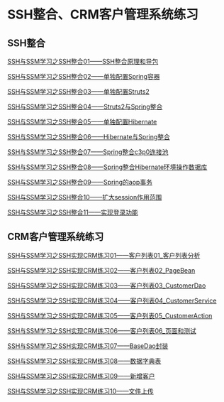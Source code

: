 
# SSH整合、CRM客户管理系统练习

## SSH整合

[SSH与SSM学习之SSH整合01——SSH整合原理和导包](blog/01.md)

[SSH与SSM学习之SSH整合02——单独配置Spring容器](blog/02.md)

[SSH与SSM学习之SSH整合03——单独配置Struts2](blog/03.md)

[SSH与SSM学习之SSH整合04——Struts2与Spring整合](blog/04.md)

[SSH与SSM学习之SSH整合05——单独配置Hibernate](blog/05.md)

[SSH与SSM学习之SSH整合06——Hibernate与Spring整合](blog/06.md)

[SSH与SSM学习之SSH整合07——Spring整合c3p0连接池](blog/07.md)

[SSH与SSM学习之SSH整合08——Spring整合Hibernate环境操作数据库](blog/08.md)

[SSH与SSM学习之SSH整合09——Spring的aop事务](blog/09.md)

[SSH与SSM学习之SSH整合10——扩大session作用范围](blog/10.md)

[SSH与SSM学习之SSH整合11——实现登录功能](blog/11.md)


## CRM客户管理系统练习

[SSH与SSM学习之SSH实现CRM练习01——客户列表01_客户列表分析](blog/21.md)

[SSH与SSM学习之SSH实现CRM练习02——客户列表02_PageBean](blog/22.md)

[SSH与SSM学习之SSH实现CRM练习03——客户列表03_CustomerDao](blog/23.md)

[SSH与SSM学习之SSH实现CRM练习04——客户列表04_CustomerService](blog/24.md)

[SSH与SSM学习之SSH实现CRM练习05——客户列表05_CustomerAction](blog/25.md)

[SSH与SSM学习之SSH实现CRM练习06——客户列表06_页面和测试](blog/26.md)

[SSH与SSM学习之SSH实现CRM练习07——BaseDao封装](blog/27.md)

[SSH与SSM学习之SSH实现CRM练习08——数据字典表](blog/28.md)

[SSH与SSM学习之SSH实现CRM练习09——新增客户](blog/29.md)

[SSH与SSM学习之SSH实现CRM练习10——文件上传](blog/30.md)

[](blog/31.md)

[](blog/32.md)

[](blog/33.md)

[](blog/34.md)

[](blog/35.md)

[](blog/36.md)

